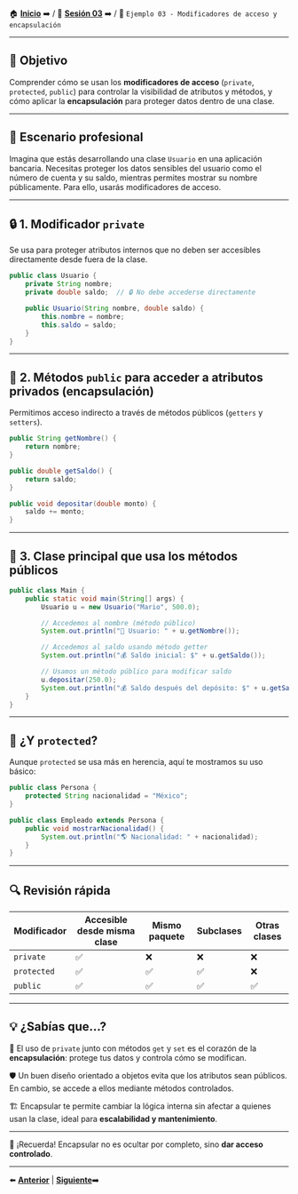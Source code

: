 🏠 [**Inicio**](../../Readme.md) ➡️ / 📖 [**Sesión 03**](../Readme.md) ➡️ / 📝 `Ejemplo 03 - Modificadores de acceso y encapsulación`

---

## 🎯 Objetivo

Comprender cómo se usan los **modificadores de acceso** (`private`, `protected`, `public`) para controlar la visibilidad de atributos y métodos, y cómo aplicar la **encapsulación** para proteger datos dentro de una clase.

---

## 📌 Escenario profesional

Imagina que estás desarrollando una clase `Usuario` en una aplicación bancaria. Necesitas proteger los datos sensibles del usuario como el número de cuenta y su saldo, mientras permites mostrar su nombre públicamente. Para ello, usarás modificadores de acceso.

---

## 🔒 1. Modificador `private`

Se usa para proteger atributos internos que no deben ser accesibles directamente desde fuera de la clase.

```java
public class Usuario {
    private String nombre;
    private double saldo;  // 🔒 No debe accederse directamente

    public Usuario(String nombre, double saldo) {
        this.nombre = nombre;
        this.saldo = saldo;
    }
}
```

---

## 🔑 2. Métodos `public` para acceder a atributos privados (encapsulación)

Permitimos acceso indirecto a través de métodos públicos (`getters` y `setters`).

```java
public String getNombre() {
    return nombre;
}

public double getSaldo() {
    return saldo;
}

public void depositar(double monto) {
    saldo += monto;
}
```

---

## 🚀 3. Clase principal que usa los métodos públicos

```java
public class Main {
    public static void main(String[] args) {
        Usuario u = new Usuario("Mario", 500.0);

        // Accedemos al nombre (método público)
        System.out.println("👤 Usuario: " + u.getNombre());

        // Accedemos al saldo usando método getter
        System.out.println("💰 Saldo inicial: $" + u.getSaldo());

        // Usamos un método público para modificar saldo
        u.depositar(250.0);
        System.out.println("💰 Saldo después del depósito: $" + u.getSaldo());
    }
}
```

---

## 🧠 ¿Y `protected`?

Aunque `protected` se usa más en herencia, aquí te mostramos su uso básico:

```java
public class Persona {
    protected String nacionalidad = "México";
}
```

```java
public class Empleado extends Persona {
    public void mostrarNacionalidad() {
        System.out.println("🌎 Nacionalidad: " + nacionalidad);
    }
}
```

---

## 🔍 Revisión rápida

| Modificador | Accesible desde misma clase | Mismo paquete | Subclases | Otras clases |
|-------------|------------------------------|---------------|-----------|--------------|
| `private`   | ✅                            | ❌            | ❌        | ❌           |
| `protected` | ✅                            | ✅            | ✅        | ❌           |
| `public`    | ✅                            | ✅            | ✅        | ✅           |

---

## 💡 ¿Sabías que...?

🔐 El uso de `private` junto con métodos `get` y `set` es el corazón de la **encapsulación**: protege tus datos y controla cómo se modifican.

🛡️ Un buen diseño orientado a objetos evita que los atributos sean públicos. En cambio, se accede a ellos mediante métodos controlados.

🏗️ Encapsular te permite cambiar la lógica interna sin afectar a quienes usan la clase, ideal para **escalabilidad y mantenimiento**.

---

📘 ¡Recuerda! Encapsular no es ocultar por completo, sino **dar acceso controlado**.

---

⬅️ [**Anterior**](../Reto-01/Readme.md) | [**Siguiente**](../Ejemplo-04/Readme.md)➡️
